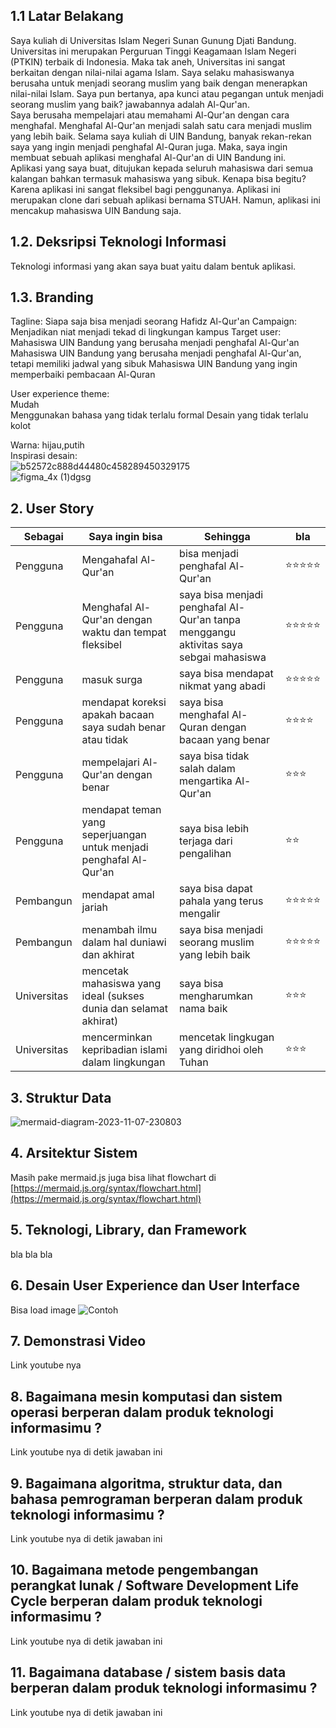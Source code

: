 ## 1.1 Latar Belakang
Saya kuliah di Universitas Islam Negeri Sunan Gunung Djati Bandung. Universitas ini merupakan Perguruan Tinggi Keagamaan Islam Negeri (PTKIN) terbaik di Indonesia. Maka tak aneh, Universitas ini sangat berkaitan dengan nilai-nilai agama Islam. Saya selaku mahasiswanya berusaha untuk menjadi seorang muslim yang baik dengan menerapkan nilai-nilai Islam. Saya pun bertanya, apa kunci atau pegangan untuk menjadi seorang muslim yang baik? jawabannya adalah Al-Qur'an.
<br>
Saya berusaha mempelajari atau memahami Al-Qur'an dengan cara menghafal. Menghafal Al-Qur'an menjadi salah satu cara menjadi muslim yang lebih baik. Selama saya kuliah di UIN Bandung, banyak rekan-rekan saya yang ingin menjadi penghafal Al-Quran juga. Maka, saya ingin membuat sebuah aplikasi menghafal Al-Qur'an di UIN Bandung ini.
<br>
Aplikasi yang saya buat, ditujukan kepada seluruh mahasiswa dari semua kalangan bahkan termasuk mahasiswa yang sibuk. Kenapa bisa begitu? Karena aplikasi ini sangat fleksibel bagi penggunanya. Aplikasi ini merupakan clone dari sebuah aplikasi bernama STUAH. Namun, aplikasi ini mencakup mahasiswa UIN Bandung saja.
<br>
## 1.2. Deksripsi Teknologi Informasi
Teknologi informasi yang akan saya buat yaitu dalam bentuk aplikasi.

## 1.3. Branding

Tagline: Siapa saja bisa menjadi seorang Hafidz Al-Qur'an
Campaign: Menjadikan niat menjadi tekad di lingkungan kampus
Target user:
Mahasiswa UIN Bandung yang berusaha menjadi penghafal Al-Qur'an
Mahasiswa UIN Bandung yang berusaha menjadi penghafal Al-Qur'an, tetapi memiliki jadwal yang sibuk
Mahasiswa UIN Bandung yang ingin memperbaiki pembacaan Al-Quran 


User experience theme:<br>
Mudah <br>
Menggunakan bahasa yang tidak terlalu formal
Desain yang tidak terlalu kolot

Warna: hijau,putih<br>
Inspirasi desain:
<br>
![b52572c888d44480c458289450329175](https://github.com/Andimugni27/job_interview.md/assets/144541746/dc843b92-21b0-4cb7-8e5f-b2e535766137)
<br>
![figma_4x (1)dgsg](https://github.com/Andimugni27/job_interview.md/assets/144541746/2cf884bc-ccff-4cf0-a3bf-9cd1edb9cb9e)



## 2. User Story

 Sebagai | Saya ingin bisa | Sehingga | bla
---|---|---|---
 Pengguna | Mengahafal Al-Qur'an | bisa menjadi penghafal Al-Qur'an | ⭐⭐⭐⭐⭐
 Pengguna | Menghafal Al-Qur'an dengan waktu dan tempat fleksibel | saya bisa menjadi penghafal Al-Qur'an tanpa menggangu aktivitas saya sebgai mahasiswa | ⭐⭐⭐⭐⭐
 Pengguna | masuk surga | saya bisa mendapat nikmat yang abadi | ⭐⭐⭐⭐⭐
 Pengguna | mendapat koreksi apakah bacaan saya sudah benar atau tidak | saya bisa menghafal Al-Quran dengan bacaan yang benar | ⭐⭐⭐⭐
 Pengguna | mempelajari Al-Qur'an dengan benar | saya bisa tidak salah dalam mengartika Al-Qur'an | ⭐⭐⭐
 Pengguna | mendapat teman yang seperjuangan untuk menjadi penghafal Al-Qur'an | saya bisa lebih terjaga dari pengalihan | ⭐⭐
 Pembangun | mendapat amal jariah | saya bisa dapat pahala yang terus mengalir | ⭐⭐⭐⭐⭐
 Pembangun | menambah ilmu dalam hal duniawi dan akhirat | saya bisa menjadi seorang muslim yang lebih baik | ⭐⭐⭐⭐⭐
 Universitas | mencetak mahasiswa yang ideal (sukses dunia dan selamat akhirat) | saya bisa mengharumkan nama baik | ⭐⭐⭐
 Universitas | mencerminkan kepribadian islami dalam lingkungan | mencetak lingkugan yang diridhoi oleh Tuhan | ⭐⭐⭐

## 3. Struktur Data
![mermaid-diagram-2023-11-07-230803](https://github.com/Andimugni27/job_interview.md/assets/144541746/2161b054-d44b-4dbd-a082-738d3ecf912b)

## 4. Arsitektur Sistem

Masih pake mermaid.js juga bisa lihat flowchart di [https://mermaid.js.org/syntax/flowchart.html](https://mermaid.js.org/syntax/flowchart.html)

## 5. Teknologi, Library, dan Framework

bla bla bla

## 6. Desain User Experience dan User Interface

Bisa load image 
![Contoh](https://fastly.picsum.photos/id/318/536/354.jpg?hmac=Ixy-wle80nudIR_cmnF1iY2y6rMUH7_9sk-BP1fTpM8)

## 7. Demonstrasi Video

Link youtube nya

## 8. Bagaimana mesin komputasi dan sistem operasi berperan dalam produk teknologi informasimu ?

Link youtube nya di detik jawaban ini

## 9. Bagaimana algoritma, struktur data, dan bahasa pemrograman berperan dalam produk teknologi informasimu ?

Link youtube nya di detik jawaban ini

## 10. Bagaimana metode pengembangan perangkat lunak / Software Development Life Cycle berperan dalam produk teknologi informasimu ?

Link youtube nya di detik jawaban ini

## 11. Bagaimana database / sistem basis data berperan dalam produk teknologi informasimu ?

Link youtube nya di detik jawaban ini

